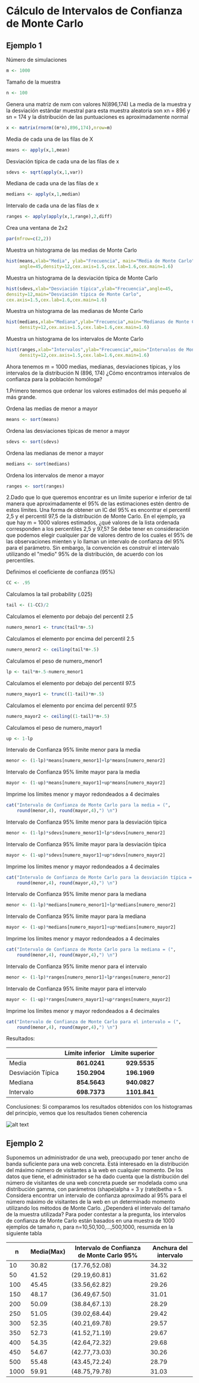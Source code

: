 Cálculo de Intervalos de Confianza de Monte Carlo
======

Ejemplo 1
---------
Número de simulaciones
```R
m <- 1000
```
Tamaño de la muestra
```R
n <- 100  
```

Genera una matriz de nxm con valores N(896,174)
La media de la muestra y la desviación estándar muestral para esta muestra aleatoria son xn = 896 y sn = 174 y la distribución de las puntuaciones es aproximadamente normal
```R
x <- matrix(rnorm((m*n),896,174),nrow=m)
```

Media de cada una de las filas de X
```R
means <- apply(x,1,mean)
```

Desviación típica de cada una de las filas de x
```R
sdevs <- sqrt(apply(x,1,var))
```

Mediana de cada una de las filas de x
```R
medians <- apply(x,1,median)
```

Intervalo de cada una de las filas de x
```R
ranges <- apply(apply(x,1,range),2,diff)
```

Crea una ventana de 2x2
```R
par(mfrow=c(2,2))
```

Muestra un histograma de las medias de Monte Carlo
```R
hist(means,xlab="Media", ylab="Frecuencia", main="Media de Monte Carlo",
     angle=45,density=12,cex.axis=1.5,cex.lab=1.6,cex.main=1.6)
```

Muestra un histograma de la desviación típica de Monte Carlo
```R
hist(sdevs,xlab="Desviación típica",ylab="Frecuencia",angle=45,
density=12,main="Desviación típica de Monte Carlo",
cex.axis=1.5,cex.lab=1.6,cex.main=1.6)
```

Muestra un histograma de las medianas de Monte Carlo
```R
hist(medians,xlab="Mediana",ylab="Frecuencia",main="Medianas de Monte Carlo",angle=45,
     density=12,cex.axis=1.5,cex.lab=1.6,cex.main=1.6)
```

Muestra un histograma de los intervalos de Monte Carlo
```R
hist(ranges,xlab="Intervalos",ylab="Frecuencia",main="Intervalos de Monte Carlo",angle=45,
     density=12,cex.axis=1.5,cex.lab=1.6,cex.main=1.6)
```


Ahora tenemos m = 1000 medias, medianas, desviaciones típicas, y los intervalos de la distribución N (896, 174)
¿Cómo encontramos intervalos de confianza para la población homóloga?

1.Primero tenemos que ordenar los valores estimados del más pequeño al más grande.

Ordena las medias de menor a mayor
```R
means <- sort(means)
```

Ordena las desviaciones típicas de menor a mayor
```R
sdevs <- sort(sdevs)
```

Ordena las medianas de menor a mayor
```R
medians <- sort(medians)
```

Ordena los intervalos de menor a mayor
```R
ranges <- sort(ranges)
```

2.Dado que lo que queremos encontrar es un límite superior e inferior de tal manera que aproximadamente el 95% de las estimaciones estén dentro de estos límites.
Una forma de obtener un IC del 95% es encontrar el percentil 2,5 y el percentil 97,5 de la distribución de Monte Carlo.
En el ejemplo, ya que hay m = 1000 valores estimados, ¿qué valores de la lista ordenada corresponden a los percentiles 2,5 y 97,5?
Se debe tener en consideración que podemos elegir cualquier par de valores dentro de los cuales el 95% de las observaciones mienten y lo llaman un intervalo de confianza del 95% para el parámetro. Sin embargo, la convención es construir el intervalo utilizando el "medio" 95% de la distribución, de acuerdo con los percentiles.

Definimos el coeficiente de confianza (95%)
```R
CC <- .95
```

Calculamos la tail probability (.025)
```R
tail <- (1-CC)/2
```

Calculamos el elemento por debajo del percentil 2.5
```R
numero_menor1 <- trunc(tail*m+.5)
```
Calculamos el elemento por encima del percentil 2.5
```R
numero_menor2 <- ceiling(tail*m+.5)
```
Calculamos el peso de numero_menor1
```R
lp <- tail*m+.5-numero_menor1
```

Calculamos el elemento por debajo del percentil 97.5
```R
numero_mayor1 <- trunc((1-tail)*m+.5)
```
Calculamos el elemento por encima del percentil 97.5
```R
numero_mayor2 <- ceiling((1-tail)*m+.5)
```

Calculamos el peso de numero_mayor1
```R
up <- 1-lp
```

Intervalo de Confianza 95% límite menor para la media
```R
menor <- (1-lp)*means[numero_menor1]+lp*means[numero_menor2]
```
Intervalo de Confianza 95% límite mayor para la media
```R
mayor <- (1-up)*means[numero_mayor1]+up*means[numero_mayor2]
```

Imprime los límites menor y mayor redondeados a 4 decimales
```R
cat("Intervalo de Confianza de Monte Carlo para la media = (",
    round(menor,4), round(mayor,4),") \n")
```

Intervalo de Confianza 95% límite menor para la desviación típica
```R
menor <- (1-lp)*sdevs[numero_menor1]+lp*sdevs[numero_menor2]
```
Intervalo de Confianza 95% límite mayor para la desviación típica
```R
mayor <- (1-up)*sdevs[numero_mayor1]+up*sdevs[numero_mayor2]
```

Imprime los límites menor y mayor redondeados a 4 decimales
```R
cat("Intervalo de Confianza de Monte Carlo para la desviación típica = (",
    round(menor,4), round(mayor,4),") \n")
```

Intervalo de Confianza 95% límite menor para la mediana
```R
menor <- (1-lp)*medians[numero_menor1]+lp*medians[numero_menor2]
```
Intervalo de Confianza 95% límite mayor para la mediana
```R
mayor <- (1-up)*medians[numero_mayor1]+up*medians[numero_mayor2]
```

Imprime los límites menor y mayor redondeados a 4 decimales
```R
cat("Intervalo de Confianza de Monte Carlo para la mediana = (",
    round(menor,4), round(mayor,4),") \n")
```

Intervalo de Confianza 95% límite menor para el intervalo
```R
menor <- (1-lp)*ranges[numero_menor1]+lp*ranges[numero_menor2]
```
Intervalo de Confianza 95% límite mayor para el intervalo
```R
mayor <- (1-up)*ranges[numero_mayor1]+up*ranges[numero_mayor2]
```

Imprime los límites menor y mayor redondeados a 4 decimales
```R
cat("Intervalo de Confianza de Monte Carlo para el intervalo = (",
    round(menor,4), round(mayor,4),") \n")
```
Resultados:

|         | Límite inferior | Límite superior  |
| ------------- |--------:| -----:|
| Media | **861.0241** | **929.5535** |
| Desviación Típica | **150.2904** | **196.1969** |
| Mediana | **854.5643** | **940.0827** |
| Intervalo | **698.7373** | **1101.841** |

Conclusiones:
Si comparamos los resultados obtenidos con los histogramas del principio, vemos que los resultados tienen coherencia

![alt text](https://github.com/louri91/rprogramming/raw/master/MonteCarloCI/img/Rplot.png "Histogramas")


Ejemplo 2
----------
Suponemos un administrador de una web, preocupado por tener ancho de banda suficiente para una web concreta. Está interesado en la distribución del máximo número de visitantes a la web en cualquier momento. De los datos que tiene, el administrador se ha dado cuenta que la distribución del número de visitantes de una web concreta puede ser modelada como una distribución gamma, con parámetros (shape)alpha = 3 y (rate)betha = 5. Considera encontrar un intervalo de confianza aproximado al 95% para el número máximo de visitantes de la web en un determinado momento utilizando los métodos de Monte Carlo. ¿Dependerá el intervalo del tamaño de la muestra utilizada?
Para poder contestar a la pregunta, los intervalos de confianza de Monte Carlo están basados en una muestra de 1000 ejemplos de tamaño n, para n=10,50,100,...,500,1000, resumida en la siguiente tabla

| n | Media(Max) | Intervalo de Confianza de Monte Carlo 95% | Anchura del intervalo  |
| ------------- |--------| -----| -----|
| 10 | 30.82 | (17.76,52.08) | 34.32 |
| 50 | 41.52 | (29.19,60.81) | 31.62 |
| 100 | 45.45 | (33.56,62.82) | 29.26 |
| 150 | 48.17 | (36.49,67.50) | 31.01 |
| 200 | 50.09 | (38.84,67.13) | 28.29 |
| 250 | 51.05 | (39.02,68.44) | 29.42 |
| 300 | 52.35 | (40.21,69.78) | 29.57 |
| 350 | 52.73 | (41.52,71.19) | 29.67 |
| 400 | 54.35 | (42.64,72.32) | 29.68 |
| 450 | 54.67 | (42.77,73.03) | 30.26 |
| 500 | 55.48 | (43.45,72.24) | 28.79 |
| 1000 | 59.91 | (48.75,79.78) | 31.03 |
